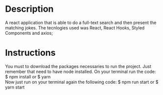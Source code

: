 # Description

A react application that is able to do a full-text search and then present the matching jokes.
The tecnlogies used was React, React Hooks, Styled Components and axios;

# Instructions

You must to download the packages necessaries to run the project. Just remember that need to have node installed.
On your terminal run the code:
$ npm install or $ yarn
<br>
Now just run on your terminal again the following code:
$ npm run start or $ yarn start
